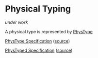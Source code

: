 Physical Typing
=====
_under work_

A physical type is represented by [PhysType](phtpe/src/main/scala/feh/phtpe/PhysType.scala)

[PhysType Specification](phtpe/test-reports/feh.phtpe.PhysTypeSpec.md) ([source](phtpe/src/test/scala/feh/phtpe/PhysTypeSpec.scala))

[PhysTyped Specification](phtpe/test-reports/feh.phtpe.PhysTypedSpec.md) ([source](phtpe/src/test/scala/feh/phtpe/PhysTypedSpec.scala))